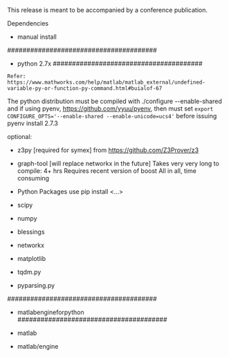 This release is meant to be accompanied by a conference publication.


Dependencies

- manual install

#######################################
- python 2.7x
#######################################

`Refer: https://www.mathworks.com/help/matlab/matlab_external/undefined-variable-py-or-function-py-command.html#buialof-67`

The python distribution must be compiled with 
./configure --enable-shared 
and if using pyenv, https://github.com/yyuu/pyenv, then must set 
`export CONFIGURE_OPTS='--enable-shared --enable-unicode=ucs4'`
before issuing
pyenv install 2.7.3


optional:

- z3py [required for symex] 
  from https://github.com/Z3Prover/z3

- graph-tool  [will replace networkx in the future]
  Takes very very long to compile: 4+ hrs
  Requires recent version of boost
  All in all, time consuming


- Python Packages
use pip install <...>

- scipy
- numpy
- blessings
- networkx
- matplotlib
- tqdm.py
- pyparsing.py

#######################################
- matlabengineforpython
#######################################

- matlab
- matlab/engine

